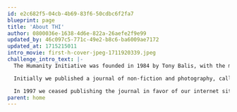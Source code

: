 ```yaml
---
id: e2c682f5-04cb-4b69-83f6-50cdbc6f2fa7
blueprint: page
title: 'About THI'
author: 0800036e-1638-4d6e-822a-26aefe2f9e99
updated_by: 46c097c5-771c-49e2-b8c6-ba6009ae7172
updated_at: 1715215011
intro_movie: first-h-cover-jpeg-1711920339.jpeg
challenge_intro_text: |-
  The Humanity Initiative was founded in 1984 by Tony Balis, with the mission of "...encouraging people to understand this planet as our common home." 

  Initially we published a journal of non-fiction and photography, called 'humanity.' Our first contributor was His Holiness The Dalai Lama, who happily agreed, during a private audience, to Tony's request to write a letter to the children of the world. 

  In 1997 we ceased publishing the journal in favor of our internet site, www.humanity.org  --  which we have re-imagined this year to better address humankind's wilder and more urgent challenges.
parent: home
---
```

